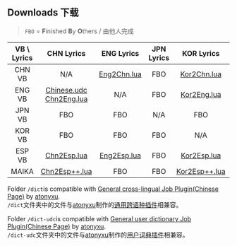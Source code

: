 ## Downloads 下载

> `FBO` = **F**inished **B**y **O**thers / 由他人完成  

|VB \ Lyrics |CHN Lyrics|ENG Lyrics|JPN Lyrics|KOR Lyrics|ESP Lyrics|
|:----:|:----:|:----:|:----:|:----:|:----:|
|CHN VB|N/A|[Eng2Chn.lua](https://github.com/Slidingwall/vocaloid-dictionaries/blob/main/Eng2Chn.lua)|FBO|[Kor2Chn.lua](https://github.com/Slidingwall/vocaloid-dictionaries/blob/main/Kor2Chn.lua)|[Esp2Chn.lua](https://github.com/Slidingwall/vocaloid-dictionaries/blob/main/Esp2Chn.lua)|
|ENG VB|[Chinese.udc](https://github.com/Slidingwall/vocaloid-dictionaries/blob/main/Chinese.udc)<br />[Chn2Eng.lua](https://github.com/Slidingwall/vocaloid-dictionaries/blob/main/Chn2Eng.lua)|N/A|FBO|[Kor2Eng.lua](https://github.com/Slidingwall/vocaloid-dictionaries/blob/main/Kor2Eng.lua)||
|JPN VB|FBO|FBO|N/A|FBO|FBO|
|KOR VB|FBO|FBO|FBO|N/A|FBO|
|ESP VB|[Chn2Esp.lua](https://github.com/Slidingwall/vocaloid-dictionaries/blob/main/Chn2Esp.lua)|[Eng2Esp.lua](https://github.com/Slidingwall/vocaloid-dictionaries/blob/main/Eng2Esp.lua)|FBO|[Kor2Esp.lua](https://github.com/Slidingwall/vocaloid-dictionaries/blob/main/Kor2Esp.lua)|N/A|
|MAIKA|[Chn2Esp++.lua](https://github.com/Slidingwall/vocaloid-dictionaries/blob/main/Chn2Esp%2B%2B.lua)|FBO|FBO|[Kor2Esp++.lua](https://github.com/Slidingwall/vocaloid-dictionaries/blob/main/Kor2Esp%2B%2B.lua)|N/A|

Folder `/dict`is compatible with [General cross-lingual Job Plugin(Chinese Page)](https://www.bilibili.com/read/cv7732403/) by [atonyxu](https://github.com/atonyxu).  
`/dict`文件夹中的文件与[atonyxu](https://github.com/atonyxu)制作的[通用跨语种插件](https://www.bilibili.com/read/cv7732403/)相兼容。  

Folder `/dict-udc`is compatible with [General user dictionary Job Plugin(Chinese Page)](https://www.bilibili.com/read/cv7736635/) by [atonyxu](https://github.com/atonyxu).  
`/dict-udc`文件夹中的文件与[atonyxu](https://github.com/atonyxu)制作的[用户词典插件](https://www.bilibili.com/read/cv7732403/)相兼容。  

